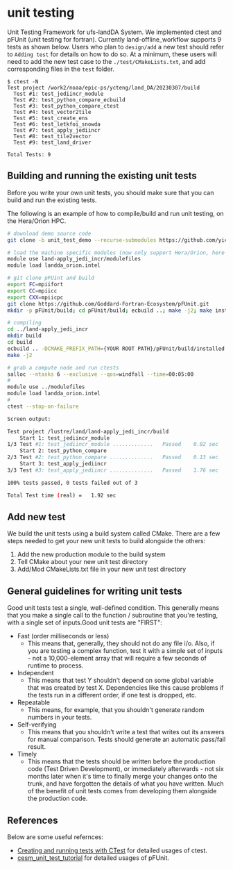 # unit testing
Unit Testing Framework for ufs-landDA System. We implemented ctest and pFUnit (unit testing for fortran). Currently land-offline_workflow supports 9 tests as shown below. Users who plan to `design/add` a new test should refer to `Adding test` for details on how to do so. At a minimum, these users will need to add the new test case to the `./test/CMakeLists.txt`, and add corresponding files in the `test` folder.

```
$ ctest -N
Test project /work2/noaa/epic-ps/ycteng/land_DA/20230307/build
  Test #1: test_jediincr_module
  Test #2: test_python_compare_ecbuild
  Test #3: test_python_compare_ctest
  Test #4: test_vector2tile
  Test #5: test_create_ens
  Test #6: test_letkfoi_snowda
  Test #7: test_apply_jediincr
  Test #8: test_tile2vector
  Test #9: test_land_driver

Total Tests: 9
```

## Building and running the existing unit tests
Before you write your own unit tests, you should make sure that you can build and run the existing tests.

The following is an example of how to compile/build and run unit testing, on the Hera/Orion HPC.

```bash
# download demo source code
git clone -b unit_test_demo --recurse-submodules https://github.com/yichengt90/land-apply_jedi_incr.git 

# load the machine specific modules (now only support Hera/Orion, here we use Orion as example)
module use land-apply_jedi_incr/modulefiles
module load landda_orion.intel

# git clone pFUint and build
export FC=mpiifort
export CC=mpiicc
export CXX=mpiicpc
git clone https://github.com/Goddard-Fortran-Ecosystem/pFUnit.git
mkdir -p pFUnit/build; cd pFUnit/build; ecbuild ..; make -j2; make install

# compiling
cd ../land-apply_jedi_incr
mkdir build
cd build
ecbuild .. -DCMAKE_PREFIX_PATH={YOUR ROOT PATH}/pFUnit/build/installed
make -j2

# grab a compute node and run ctests
salloc --ntasks 6 --exclusive --qos=windfall --time=00:05:00
#
module use ../modulefiles
module load landda_orion.intel
#
ctest --stop-on-failure

Screen output:

Test project /lustre/land/land-apply_jedi_incr/build
    Start 1: test_jediincr_module
1/3 Test #1: test_jediincr_module .............   Passed    0.02 sec
    Start 2: test_python_compare
2/3 Test #2: test_python_compare ..............   Passed    0.13 sec
    Start 3: test_apply_jediincr
3/3 Test #3: test_apply_jediincr ..............   Passed    1.76 sec

100% tests passed, 0 tests failed out of 3

Total Test time (real) =   1.92 sec
```
## Add new test
We build the unit tests using a build system called CMake. There are a few steps needed to get your new unit tests to build alongside the others:

1. Add the new production module to the build system
2. Tell CMake about your new unit test directory
3. Add/Mod CMakeLists.txt file in your new unit test directory

## General guidelines for writing unit tests
Good unit tests test a single, well-defined condition. This generally means that you make a single call to the function / subroutine that you're testing, with a single set of inputs.Good unit tests are "FIRST":
* Fast (order milliseconds or less)
  * This means that, generally, they should not do any file i/o. Also, if you are testing a complex function, test it with a simple set of inputs - not a 10,000-element array that will require a few seconds of runtime to process.
* Independent
  * This means that test Y shouldn't depend on some global variable that was created by test X. Dependencies like this cause problems if the tests run in a different order, if one test is dropped, etc.
* Repeatable
  * This means, for example, that you shouldn't generate random numbers in your tests.
* Self-verifying
  * This means that you shouldn't write a test that writes out its answers for manual comparison. Tests should generate an automatic pass/fail result.
* Timely
  * This means that the tests should be written before the production code (Test Driven Development), or immediately afterwards - not six months later when it's time to finally merge your changes onto the trunk, and have forgotten the details of what you have written. Much of the benefit of unit tests comes from developing them alongside the production code.

## References
Below are some useful refernces:

* [Creating and running tests with CTest](https://coderefinery.github.io/cmake-workshop/testing/) for detailed usages of ctest.
* [cesm_unit_test_tutorial](https://github.com/NCAR/cesm_unit_test_tutorial#add-the-new-production-module-to-the-build-system) for detailed usages of pFUnit.
